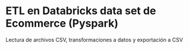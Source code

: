 # ETL en Databricks data set de Ecommerce (Pyspark)
Lectura de archivos CSV,  transformaciones a datos y exportación a CSV
